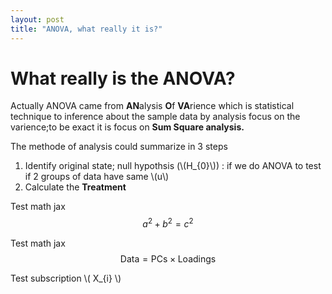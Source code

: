 ```yaml
---
layout: post
title: "ANOVA, what really it is?"
---
```


# What really is the ANOVA?

Actually ANOVA came from **AN**alysis **O**f **VA**rience which is statistical technique to inference about the sample data by analysis focus on the varience;to be exact it is focus on **Sum Square analysis.**

The methode of analysis could summarize in 3 steps
1. Identify original state; null hypothsis (\\(H\_{0}\\)) : if we do ANOVA to test if 2 groups of data have same \\(u\\)
2. Calculate the **Treatment** 

Test math jax
$$a^2 + b^2 = c^2$$

Test math jax
$$ \mathsf{Data = PCs} \times \mathsf{Loadings} $$

Test subscription \\( X\_{i} \\)
